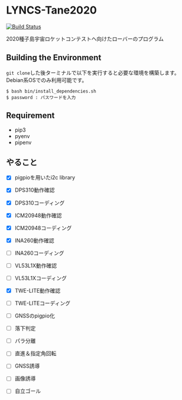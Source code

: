 # LYNCS-Tane2020
[![Build Status](https://travis-ci.org/LYNCS-Keio/LYNCS-Tane2020.svg?branch=master)](https://travis-ci.org/LYNCS-Keio/LYNCS-Tane2020)

2020種子島宇宙ロケットコンテストヘ向けたローバーのプログラム

## Building the Environment

`git clone`した後ターミナルで以下を実行すると必要な環境を構築します。Debian系OSでのみ利用可能です。

```
$ bash bin/install_dependencies.sh
$ password : パスワードを入力
```

## Requirement

- pip3
- pyenv
- pipenv

## やること
- [x] pigpioを用いたi2c library
- [x] DPS310動作確認
- [x] DPS310コーディング
- [x] ICM20948動作確認
- [x] ICM20948コーディング
- [x] INA260動作確認
- [ ] INA260コーディング
- [ ] VL53L1X動作確認
- [ ] VL53L1Xコーディング
- [x] TWE-LITE動作確認
- [ ] TWE-LITEコーディング
- [ ] GNSSのpigpio化
- [ ] 落下判定
- [ ] パラ分離
- [ ] 直進＆指定角回転
- [ ] GNSS誘導
- [ ] 画像誘導
- [ ] 自立ゴール

